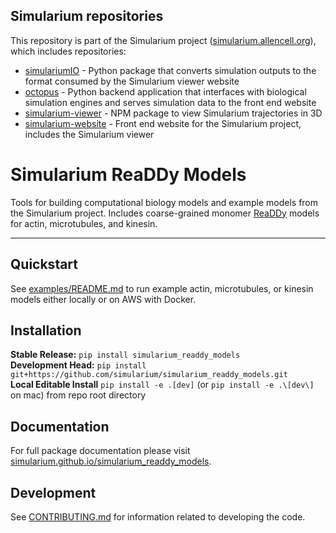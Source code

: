 ## Simularium repositories
This repository is part of the Simularium project ([simularium.allencell.org](https://simularium.allencell.org)), which includes repositories:
- [simulariumIO](https://github.com/simularium/simulariumio) - Python package that converts simulation outputs to the format consumed by the Simularium viewer website
- [octopus](https://github.com/simularium/octopus) - Python backend application that interfaces with biological simulation engines and serves simulation data to the front end website
- [simularium-viewer](https://github.com/simularium/simularium-viewer) - NPM package to view Simularium trajectories in 3D
- [simularium-website](https://github.com/simularium/simularium-website) - Front end website for the Simularium project, includes the Simularium viewer

# Simularium ReaDDy Models
Tools for building computational biology models and example models from the Simularium project. Includes coarse-grained monomer [ReaDDy](https://readdy.github.io/) models for actin, microtubules, and kinesin.

---

## Quickstart

See [examples/README.md](examples/README.md) to run example actin, microtubules, or kinesin models either locally or on AWS with Docker.

## Installation

**Stable Release:** `pip install simularium_readdy_models`<br>
**Development Head:** `pip install git+https://github.com/simularium/simularium_readdy_models.git`<br>
**Local Editable Install** `pip install -e .[dev]` (or `pip install -e .\[dev\]` on mac) from repo root directory


## Documentation

For full package documentation please visit [simularium.github.io/simularium_readdy_models](https://simularium.github.io/simularium_readdy_models).

## Development

See [CONTRIBUTING.md](CONTRIBUTING.md) for information related to developing the code.

